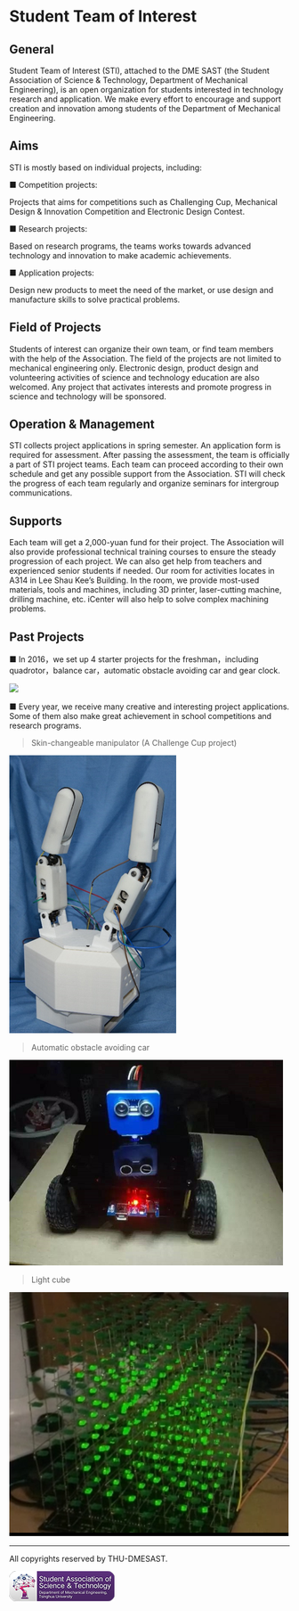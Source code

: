 Student Team of Interest
========================
General
------------------------
Student Team of Interest (STI), attached to the DME SAST (the Student Association of Science & Technology, Department of Mechanical Engineering), is an open organization for students interested in technology research and application. We make every effort to encourage and support creation and innovation among students of the Department of Mechanical Engineering.

Aims
------------------------
STI is mostly based on individual projects, including: 

■	Competition projects:

Projects that aims for competitions such as Challenging Cup, Mechanical Design & Innovation Competition and Electronic Design Contest. 

■	Research projects:

Based on research programs, the teams works towards advanced technology and innovation to make academic achievements. 

■	Application projects: 

Design new products to meet the need of the market, or use design and manufacture skills to solve practical problems.

Field of Projects
------------------------
Students of interest can organize their own team, or find team members with the help of the Association. The field of the projects are not limited to mechanical engineering only. Electronic design, product design and volunteering activities of science and technology education are also welcomed. Any project that activates interests and promote progress in science and technology will be sponsored.

Operation & Management
------------------------
STI collects project applications in spring semester. An application form is required for assessment. After passing the assessment, the team is officially a part of STI project teams. Each team can proceed according to their own schedule and get any possible support from the Association. STI will check the progress of each team regularly and organize seminars for intergroup communications.

Supports
------------------------
Each team will get a 2,000-yuan fund for their project. The Association will also provide professional technical training courses to ensure the steady progression of each project. We can also get help from teachers and experienced senior students if needed. Our room for activities locates in A314 in Lee Shau Kee’s Building. In the room, we provide most-used materials, tools and machines, including 3D printer, laser-cutting machine, drilling machine, etc. iCenter will also help to solve complex machining problems.

Past Projects
------------------------
 ■	In 2016，we set up 4 starter projects for the freshman，including quadrotor，balance car，automatic obstacle avoiding car and gear clock.

![](media/STI_poster_2016.png)

 ■	Every year, we receive many creative and interesting project applications. Some of them also make great achievement in school competitions and research programs.

>   Skin-changeable manipulator (A Challenge Cup project)

![](media/STI_project_skin_changeable_manipulator.png)

>   Automatic obstacle avoiding car

![](media/STI_project_AGV.png)

>   Light cube

![](media/STI_project_light_cube.png)


-----------------------


All copyrights reserved by THU-DMESAST.

![](media/THU_DMESAST_logo_buttonstyle_purple.png)
